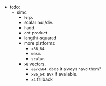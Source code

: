 
- todo:
    - simd:
        - lerp.
        - scalar mul/div.
        - hadd.
        - dot product.
        - length/-squared
        - more platforms:
            - `x86_64`.
            - `wasm`.
            - `scalar`.
        - `x8` vectors.
            - `aarch64`: does it always have them?
            - `x86_64`: avx if available.
            - `x4` fallback.


